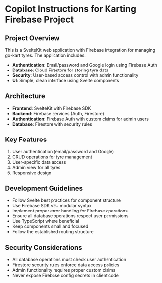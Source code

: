 # Copilot Instructions for Karting Firebase Project

<!-- Use this file to provide workspace-specific custom instructions to Copilot. For more details, visit https://code.visualstudio.com/docs/copilot/copilot-customization#_use-a-githubcopilotinstructionsmd-file -->

## Project Overview

This is a SvelteKit web application with Firebase integration for managing go-kart tyres. The application includes:

- **Authentication**: Email/password and Google login using Firebase Auth
- **Database**: Cloud Firestore for storing tyre data
- **Security**: User-based access control with admin functionality
- **UI**: Simple, clean interface using Svelte components

## Architecture

- **Frontend**: SvelteKit with Firebase SDK
- **Backend**: Firebase services (Auth, Firestore)
- **Authentication**: Firebase Auth with custom claims for admin users
- **Database**: Firestore with security rules

## Key Features

1. User authentication (email/password and Google)
2. CRUD operations for tyre management
3. User-specific data access
4. Admin view for all tyres
5. Responsive design

## Development Guidelines

- Follow Svelte best practices for component structure
- Use Firebase SDK v9+ modular syntax
- Implement proper error handling for Firebase operations
- Ensure all database operations respect user permissions
- Use TypeScript where beneficial
- Keep components small and focused
- Follow the established routing structure

## Security Considerations

- All database operations must check user authentication
- Firestore security rules enforce data access policies
- Admin functionality requires proper custom claims
- Never expose Firebase config secrets in client code
